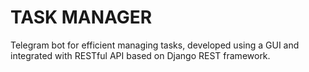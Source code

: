 # TASK MANAGER
Telegram bot for efficient managing tasks, developed using a GUI and integrated with RESTful API based on Django REST framework.

